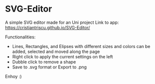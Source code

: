 # SVG-Editor
A simple SVG editor made for an Uni project
Link to app:
https://cristiantriscu.github.io/SVG-Editor/

Functionalities:
- Lines, Rectangles, and Elipses with different sizes and colors can be added, selected and moved along the page
- Right click to apply the current settings on the left
- Dubble click to remove a shape
- Save to .svg format or Export to .png

Enhoy :)
